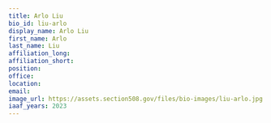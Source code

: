 ```yaml
---
title: Arlo Liu
bio_id: liu-arlo
display_name: Arlo Liu
first_name: Arlo
last_name: Liu
affiliation_long: 
affiliation_short: 
position: 
office: 
location: 
email: 
image_url: https://assets.section508.gov/files/bio-images/liu-arlo.jpg
iaaf_years: 2023
---
```


